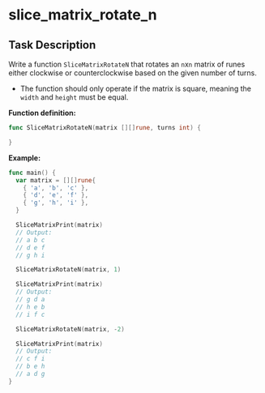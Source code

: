 # slice_matrix_rotate_n

## Task Description

Write a function `SliceMatrixRotateN` that rotates an `n`x`n` matrix of runes either clockwise or counterclockwise based on the given number of turns.

- The function should only operate if the matrix is square, meaning the `width` and `height` must be equal.

**Function definition:**

```go
func SliceMatrixRotateN(matrix [][]rune, turns int) {

}
```

**Example:**

```go
func main() {
  var matrix = [][]rune{
    { 'a', 'b', 'c' },
    { 'd', 'e', 'f' },
    { 'g', 'h', 'i' },
  }

  SliceMatrixPrint(matrix)
  // Output:
  // a b c
  // d e f
  // g h i

  SliceMatrixRotateN(matrix, 1)

  SliceMatrixPrint(matrix)
  // Output:
  // g d a
  // h e b
  // i f c

  SliceMatrixRotateN(matrix, -2)

  SliceMatrixPrint(matrix)
  // Output:
  // c f i
  // b e h
  // a d g
}
```
